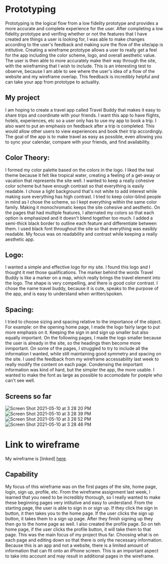 
# Prototyping
Prototyping is the logical flow from a low fidelity prototype and provides a more accurate and complete experience for the user. After completing a low fidelity prototype and verifing whether or not the features that I have created are things a user is looking for, I was able to make changes according to the user's feedback and making sure the flow of the site/app is intitutive. Creating a wireframe prototype allows a user to really get a feel for the app including the color scheme, logo, and overall aesthetic value. The user is then able to more accurately make their way through the site, with the wireframing that I wish to include. This is an interesting test to observe, because I am able to see where the user's idea of a flow of the website and my wireframe overlap. This feedback is incredibly helpful and can take your app from prototype to actuality. 

## My project
I am hoping to create a travel app called Travel Buddy that makes it easy to share trips and coordinate with your friends. I want this app to have flights, hotels, experiences, etc so a user only has to use my app to book a trip. I also want to put an emphasis on feedback after a trip is completed. This would allow other users to view experiences and book their trip accordingly. The goal of the app is to make travel as easy as possible, even allowing you to sync your calendar, compare with your friends, and find availability. 

## Color Theory: 
I formed my color palette based on the colors in the logo. I liked the teal theme because it felt like tropical water, creating a feeling of a get-away or vacation that represents the site well. I wanted to keep a really cohesive color scheme but have enough contrast so that everything is easily readable. I chose a light background that's not white to add interest while making sure everything has high contrast. I tried to keep color-blind people in mind as I chose the scheme, so I kept everything within the same color family. Making it monochromatic keeps the site cohesive and aesthetic. On the pages that had multiple features, I alternated my colors so that each option is emphasized and it doesn't blend together too much. I added a semi-thick black border to outline each feature and differentiate between them. I used black font throughout the site so that everything was easibly readable. My focus was on readability and contrast while keeping a really aesthetic app. 

## Logo:
I wanted a simple and effective logo for my site. I found this logo and I thought it met those qualifications. The marker behind the words Travel Buddy is like a marker on a map, which really brings the travel element into the logo. The shape is very compelling, and there is good color contrast. I chose the name travel buddy, because it is cute, speaks to the purpose of the app, and is easy to understand when written/spoken. 

## Spacing:
I tried to choose sizing and spacing relative to the importance of the object. For example: on the opening home page, I made the logo fairly large to put more emphasis on it. Keeping the sign in and sign up smaller but also equally important. On the following pages, I made the logo smaller because the user is already in the site, so the headings then become more inmportant. On some of the pages, I struggled to try to include all the information I wanted, while still maintaining good symmetry and spacing on the site. I used the feedback from my wireframe accessability last week to really modify the content on each page. Condensing the important information was kind of hard, but the simpler the app, the more usable. I wanted to make the font as large as possible to accomodate for poeple who can't see well. 



## Screens so far
![Screen Shot 2021-05-10 at 3 28 20 PM](https://user-images.githubusercontent.com/73918238/117736349-3369e000-b1ac-11eb-8e09-bb69c2a93181.png)
![Screen Shot 2021-05-10 at 3 28 39 PM](https://user-images.githubusercontent.com/73918238/117736361-3e247500-b1ac-11eb-8a0a-803f26c98f42.png)
<br>
![Screen Shot 2021-05-10 at 3 28 52 PM](https://user-images.githubusercontent.com/73918238/117736408-5bf1da00-b1ac-11eb-85a1-f7a8bf02ccd3.png)
![Screen Shot 2021-05-10 at 3 28 46 PM](https://user-images.githubusercontent.com/73918238/117736412-5e543400-b1ac-11eb-9578-bf1c22c77a98.png)

# Link to wireframe 
My wireframe is [linked] [here](https://framer.com/projects/Travel-Buddy--1FuYqU0xhOxqcMBpgSy8-eDOha).

## Capability
My focus of this wireframe was on the first pages of the site, home page, login, sign up, profile, etc. From the wireframe assignment last week, I learned that you need to be incredibly thorough, so I really wanted to make these beginning pages very intitutive and easy to understand. From the starting page, the user is able to sign in or sign up. If they click the sign in button, it then takes you to the home page. If the user clicks the sign up button, it takes them to a sign up page. After they finish signing up they then go to the home page as well. I also created the profile page. So on teh home page, if the user clicks the profile button, it will take them to that page. This was the main focus of my project thus far. Choosing what is on each page and editing down so that there is only the necessary information. Because this is an app and not a website, there is a limited amount of information that can fit onto an iPhone screen. This is an important aspect to take into account and may result in additional pages in the wireframe. 
